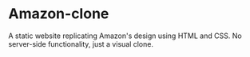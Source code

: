 # Amazon-clone
A static website replicating Amazon's design using HTML and CSS. No server-side functionality, just a visual clone.
